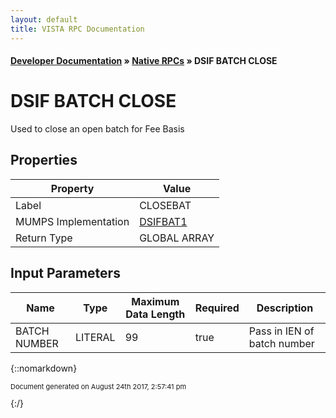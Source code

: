 ```yaml
---
layout: default
title: VISTA RPC Documentation
---
```


#### [Developer Documentation](../index) &#187; [Native RPCs](TableOfContents) &#187; DSIF BATCH CLOSE<br/>
# DSIF BATCH CLOSE

Used to close an open batch for Fee Basis

## Properties

Property | Value
--- | ---
Label | CLOSEBAT
MUMPS Implementation | [DSIFBAT1](http://code.osehra.org/dox/Routine_DSIFBAT1_source.html)
Return Type | GLOBAL ARRAY


## Input Parameters

Name | Type | Maximum Data Length | Required | Description
--- | --- | --- | --- | ---
BATCH NUMBER | LITERAL | 99 | true | Pass in IEN of batch number



{::nomarkdown} <br/><p style="font-size: 11px">Document generated on August 24th 2017, 2:57:41 pm</p>{:/}